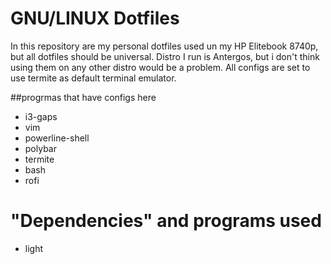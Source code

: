 # GNU/LINUX Dotfiles

In this repository are my personal dotfiles used un my HP Elitebook 8740p, but all dotfiles should be universal. Distro I run is Antergos, but i don't think using them on any other distro would be a problem. All configs are set to use termite as default terminal emulator.

##progrmas that have configs here
+ i3-gaps
+ vim
+ powerline-shell
+ polybar
+ termite
+ bash
+ rofi


# "Dependencies" and programs used
+ light
